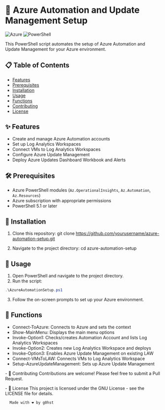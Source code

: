 # 🤖 Azure Automation and Update Management Setup

![Azure](https://img.shields.io/badge/azure-%230072C6.svg?style=for-the-badge&logo=microsoftazure&logoColor=white)
![PowerShell](https://img.shields.io/badge/PowerShell-%235391FE.svg?style=for-the-badge&logo=powershell&logoColor=white)

This PowerShell script automates the setup of Azure Automation and Update Management for your Azure environment.

## 📋 Table of Contents

- [Features](#-features)
- [Prerequisites](#-prerequisites)
- [Installation](#-installation)
- [Usage](#-usage)
- [Functions](#-functions)
- [Contributing](#-contributing)
- [License](#-license)

## ✨ Features

- Create and manage Azure Automation accounts
- Set up Log Analytics Workspaces
- Connect VMs to Log Analytics Workspaces
- Configure Azure Update Management
- Deploy Azure Updates Dashboard Workbook and Alerts

## 🛠 Prerequisites

- Azure PowerShell modules (`Az.OperationalInsights`, `Az.Automation`, `Az.Resources`)
- Azure subscription with appropriate permissions
- PowerShell 5.1 or later

## 💾 Installation

1. Clone this repository:
git clone https://github.com/yourusername/azure-automation-setup.git

2. Navigate to the project directory:
cd azure-automation-setup

## 🚀 Usage

1. Open PowerShell and navigate to the project directory.
2. Run the script:
```powershell
.\AzureAutomationSetup.ps1
```
3. Follow the on-screen prompts to set up your Azure environment.

## 🔧 Functions

- Connect-ToAzure: Connects to Azure and sets the context
- Show-MainMenu: Displays the main menu options
- Invoke-Option1: Checks/creates Automation Account and lists Log Analytics Workspaces
- Invoke-Option2: Creates new Log Analytics Workspace and deploys
- Invoke-Option3: Enables Azure Update Management on existing LAW
- Connect-VMsToLAW: Connects VMs to Log Analytics Workspace
- Setup-AzureUpdateManagement: Sets up Azure Update Management
<p></p>
- 👥 Contributing
Contributions are welcome! Please feel free to submit a Pull Request.
<p></p>
- 📄 License
This project is licensed under the GNU License - see the LICENSE file for details.

```<center>
  Made with ❤️ by g0hst
